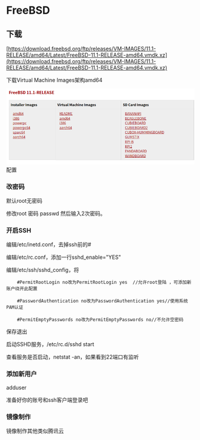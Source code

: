 # FreeBSD

## 下载

[https://download.freebsd.org/ftp/releases/VM-IMAGES/11.1-RELEASE/amd64/Latest/FreeBSD-11.1-RELEASE-amd64.vmdk.xz](https://download.freebsd.org/ftp/releases/VM-IMAGES/11.1-RELEASE/amd64/Latest/FreeBSD-11.1-RELEASE-amd64.vmdk.xz)

下载Virtual Machine Images架构amd64

![](/assets/FreeBSD_vm.png)配置

### 改密码

默认root无密码

修改root 密码 passwd 然后输入2次密码。

### 开启SSH

编辑/etc/inetd.conf，去掉ssh前的\#

编辑/etc/rc.conf，添加一行sshd\_enable="YES"

编辑/etc/ssh/sshd\_config，将

```
    #PermitRootLogin no改为PermitRootLogin yes  //允许root登陆 ，可添加新账户绕开此配置

    #PasswordAuthentication no改为PasswordAuthentication yes//使用系统PAM认证

    #PermitEmptyPasswords no改为PermitEmptyPasswords no//不允许空密码
```

保存退出

启动SSHD服务，/etc/rc.d/sshd start

查看服务是否启动，netstat -an，如果看到22端口有监听

### 添加新用户

adduser

准备好你的账号和ssh客户端登录吧

### 镜像制作

镜像制作其他类似腾讯云

